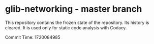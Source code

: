 # glib-networking - master branch

This repository contains the frozen state of the repository.
Its history is cleared. It is used only for static code
analysis with Codacy.

Commit Time: 1720084985